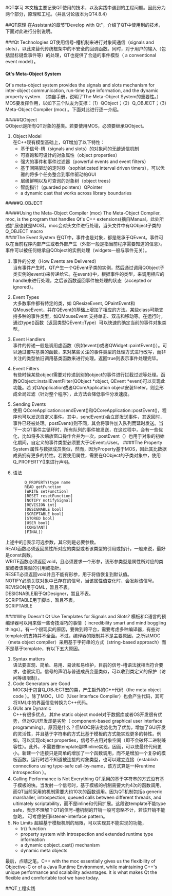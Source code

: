 #QT学习
本文档主要记录QT使用的技术，以及实践中遇到的工程问题。因此分为两个部分，原理和工程。（并且讨论版本为QT4.8.4）

##QT原理
在Assistant的章节"Develop with Qt"，介绍了QT中使用到的技术，下面对此进行分别说明。

###Qt Technologies
QT使用信号-槽机制来进行对象间通信（signals and slots），以此来替代传统框架中的不安全的回调函数。同时，对于用户的输入（包括鼠标键盘事件等）的处理，QT也提供了合适的事件模型（ a conventional event model）。

#### **Qt's Meta-Object System**  

Qt's meta-object system provides the signals and slots mechanism for inter-object communication, run-time type information, and the dynamic property system.  （摘自手册，说明了The Meta-Object System的重要性。）  
MOS要发挥作用，以如下三个队友为支撑：（1）QObject；（2）Q_OBJECT；（3）Meta-Object Compiler (moc) 。下面对此进行逐一介绍。
	
#####QObject  
QObject是所有QT对象的基类。若要使用MOS，必须要继承QObject。

1. Object Model  
	在C++现有模型基础上，QT增加了以下特性：
	* 基于信号-槽（signals and slots）的对象间的无缝通信机制  
	* 可查询和可设计的对象属性（object properties）
	* 强大的事件和事件过滤器（powerful events and event filters）
	* 基于间隔驱动的定时器（sophisticated interval driven timers），可以优雅的将多个任务整合到事件驱动的GUI
	* 层级鲜明以及可查询的对象树（object trees）
	* 智能指针（guarded pointers）QPointer
	* a dynamic cast that works across library boundaries

#####Q_OBJECT


#####Using the Meta-Object Compiler (moc)
The Meta-Object Compiler, moc, is the program that handles Qt's C++ extensions(摘自Manual，此处所述扩展也就是MOS)。moc会对头文件进行处理，当头文件中有QObject子类的Q_OBJECT macro	
####The Event System
在QT中，事件也是对象，都是继承于QEvent。事件可以在当前程序内部产生或者外部产生（外部一般是指当前程序需要知道的信息）。事件可以被任何继承自QObject的实例处理（widgets一般与事件无关）。 
 
1. 事件的分发（How Events are Delivered）  
	当有事件产生时，QT产生一个QEvent子类的实例，然后通过调用QObject子类实例的event()来传递给它。在event()中，根据事件的类型，来调用相应的handle来进行处理，之后该函数返回事件被处理的状态（accepted or ignored）。
2. Event Types  
	大多数事件都有特定的类，如 QResizeEvent, QPaintEvent和QMouseEvent，并在QEvent的基础上增加了相应的方法。某些class可能支持多种的事件类型，如QMouseEvent 支持单击、双击和移动等。在运行时，通过type()函数（返回类型QEvent::Type）可以快速的确定当前的事件对象类型。
3. Event Handlers  
	事件的传递一般是调用虚函数（例如event()或者QWidget::paintEvent()）。可以通过覆写基类的函数，来对某些关注的事件类型的处理方式进行改写，而非关注的类型依旧调用基类函数来进行处理。返回true则表示事件处理完毕。
4. Event Filters  
	有些时候某些object需要对传递到别的object的事件进行拦截过滤等处理。函数QObject::installEventFilter(QObject *object, QEvent *event)可以实现此功能。若 对QApplication或者QCoreApplication object安装fileter，则会形成全局过滤（针对整个程序），此方法会降低事件分发速度。
5. Sending Events  
	使用 QCoreApplication::sendEvent()和QCoreApplication::postEvent()，程序也可以发送自定义事件。其中，sendEvent()会立即发送事件，其返回时，事件已经被处理。postEvent()则不同，其会将事件加入队列而延时发送。当下一次QT事件主循环时，所有队列的事件被发送，在这过程中，会有一些优化，比如将多次缩放窗口操作合并为一次。postEvent（）也用于对象的初始化期间，自定义的事件类型必须要大于QEvent::User。
####The Property System
属性与数据成员类似，然而，因为Property基于MOS，因此其比数据成员拥有更多的特性。若要使用属性，需要在QObject的子类对象中，使用Q_PROPERTY()来进行声明。  
1. 语法  

			Q_PROPERTY(type name  
            READ getFunction  
            [WRITE setFunction]  
            [RESET resetFunction]  
            [NOTIFY notifySignal]  
            [REVISION int]  
            [DESIGNABLE bool]  
            [SCRIPTABLE bool]  
            [STORED bool]  
            [USER bool]  
            [CONSTANT]  
            [FINAL])  
上述中的[]表示可选参数，其它则是必要参数。  
READ函数必须返回属性所对应的类型或者该类型的引用或指针，一般来说，最好是const函数。  
WRITE函数必须返回void，且必须要求一个形参，该形参类型是属性所对应的类型或者该类型的引用或指针。  
RESET必须返回void并且不能有形参，用于将值恢复到默认值。  
NOTIFY必须关联对象中已存在的信号，当该属性值变化时，会发射该信号。  
REVISION用于QML，暂且不表。  
DESIGNABLE用于QtDesigner，暂且不表。  
SCRIPTABLE用于脚本，暂且不表。  
SCRIPTABLE

 

####Why Doesn't Qt Use Templates for Signals and Slots?
模板和C语言的预编译器可以用来做一些奇技淫巧的事情（ incredibility smart and mind boggling things）。有一个很现实的原因，要做到跨平台，需要考虑多种编译器，有些对template的支持并不全面。不过，编译器的限制并不是主要原因，之所以MOC（meta object compiler）采用基于字符串的方式（string-based approach）而不是基于template，有以下五大原因。  

1. Syntax matters  
	语法要直观、简单、易用、易读和易维护，目前的信号-槽语法就相当符合要求，也很实用。信号的声明与普通成员变量类似，可以收到类定义的保护（访问等级限制）。 
2. Code Generators are Good  
	MOC对于包含Q_OBJECT宏的类，产生额外的C++代码（the meta object code ）。除了MOC，UIC（User Interface Compiler）也会产生代码，其可将XML中的界面信息转换为C++代码。
3. GUIs are Dynamic  
    C++有很多优点，其the static object model对于数据库或者OS开发很有优势，但对GUI开发却是劣势（ component-based graphical user interface programming）。原因是什么？但MOC将该劣势化为了优势，增加了GUI开发的灵活性，并且基于字符串的方式比基于模板的方式能实现更多的特性。例如，可以实现object properties，信号不占用对象空间（即不会破坏二进制兼容性）。此外，不需要像template那样inline实现，因而，可以使最终代码更小。新建一个连接只是简单的增加了一个函数调用，而不是增加一个复杂的模板函数。运行时若不知道被连接的对象类型，也可以建立连接（establish connections using type-safe call-by-name，该方式算是一种runtime introspection ）。
4. Calling Performance is Not Everything
	QT采用的基于字符串的方式没有基于模板的快。当发射一个信号时，基于模板的机制需要大约4次的函数调用，而QT当前采用的机制需要大约10次的函数调用。因为QT机制包括a generic marshaller, introspection, queued calls between different threads, and ultimately scriptability，而不是inline和代码扩展。这段说template不能type safe，表示不理解？QT的信号-槽机制的开销一般可忽略不计，若该开销不能忽略， 可考虑使用listener-interface pattern。
5. No Limits
	超越基于模板机制的局限，可以实现其不能实现的功能，
	* tr() function
	* property system with introspection and extended runtime type information
	* a dynamic qobject_cast<T>() mechanism
	* dynamic meta objects

最后，点睛之笔。C++ with the moc essentially gives us the flexibility of Objective-C or of a Java Runtime Environment, while maintaining C++'s unique performance and scalability advantages. It is what makes Qt the flexible and comfortable tool we have today.

##QT工程实践

